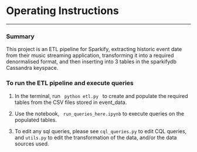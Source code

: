 # Operating Instructions

---

### Summary

<p>
    This project is an ETL pipeline for Sparkify, extracting historic event date from their music streaming application, transforming it into a required denormalised format, and then inserting into 3 tables in the sparkifydb Cassandra keyspace.
    
    
</p>

### To run the ETL pipeline and execute queries

<p>
    
1. In the terminal, run <code> python etl.py </code> 
    to create and populate the required tables from the CSV files stored in event_data.
    
2. Use the notebook, <code> run_queries_here.ipynb</code> to execute queries on the populated tables.
    
3. To edit any sql queries, please see <code>cql_queries.py</code> to edit CQL queries, and <code>utils.py</code> to edit the transformation of the data, and/or the data sources used.
    
</p>